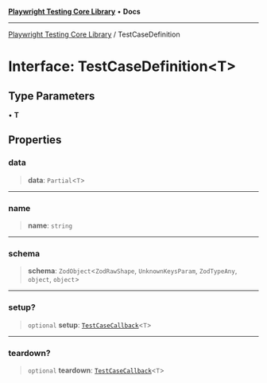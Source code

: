 [**Playwright Testing Core Library**](../README.md) • **Docs**

***

[Playwright Testing Core Library](../README.md) / TestCaseDefinition

# Interface: TestCaseDefinition\<T\>

## Type Parameters

• **T**

## Properties

### data

> **data**: `Partial`\<`T`\>

***

### name

> **name**: `string`

***

### schema

> **schema**: `ZodObject`\<`ZodRawShape`, `UnknownKeysParam`, `ZodTypeAny`, `object`, `object`\>

***

### setup?

> `optional` **setup**: [`TestCaseCallback`](../type-aliases/TestCaseCallback.md)\<`T`\>

***

### teardown?

> `optional` **teardown**: [`TestCaseCallback`](../type-aliases/TestCaseCallback.md)\<`T`\>
